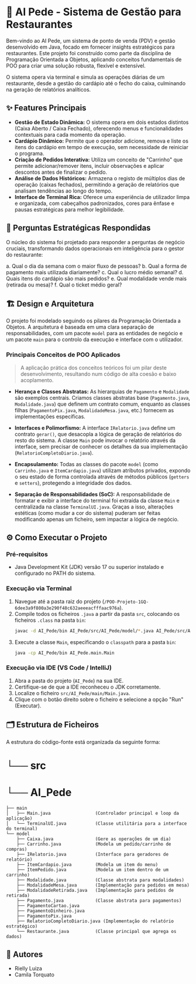 # 🚀 AI Pede - Sistema de Gestão para Restaurantes

Bem-vindo ao AI Pede, um sistema de ponto de venda (PDV) e gestão desenvolvido em Java, focado em fornecer insights estratégicos para restaurantes. Este projeto foi construído como parte da disciplina de Programação Orientada a Objetos, aplicando conceitos fundamentais de POO para criar uma solução robusta, flexível e extensível.

O sistema opera via terminal e simula as operações diárias de um restaurante, desde a gestão do cardápio até o fecho do caixa, culminando na geração de relatórios analíticos.

## ✨ Features Principais

* **Gestão de Estado Dinâmica:** O sistema opera em dois estados distintos (Caixa Aberto / Caixa Fechado), oferecendo menus e funcionalidades contextuais para cada momento da operação.
* **Cardápio Dinâmico:** Permite que o operador adicione, remova e liste os itens do cardápio em tempo de execução, sem necessidade de reiniciar o programa.
* **Criação de Pedidos Interativa:** Utiliza um conceito de "Carrinho" que permite adicionar/remover itens, incluir observações e aplicar descontos antes de finalizar o pedido.
* **Análise de Dados Históricos:** Armazena o registo de múltiplos dias de operação (caixas fechados), permitindo a geração de relatórios que analisam tendências ao longo do tempo.
* **Interface de Terminal Rica:** Oferece uma experiência de utilizador limpa e organizada, com cabeçalhos padronizados, cores para ênfase e pausas estratégicas para melhor legibilidade.

## 🎯 Perguntas Estratégicas Respondidas

O núcleo do sistema foi projetado para responder a perguntas de negócio cruciais, transformando dados operacionais em inteligência para o gestor do restaurante:

a. Qual o dia da semana com o maior fluxo de pessoas?
b. Qual a forma de pagamento mais utilizada diariamente?
c. Qual o lucro médio semanal?
d. Quais itens do cardápio são mais pedidos?
e. Qual modalidade vende mais (retirada ou mesa)?
f. Qual o ticket médio geral?

## 🏗️ Design e Arquitetura

O projeto foi modelado seguindo os pilares da Programação Orientada a Objetos. A arquitetura é baseada em uma clara separação de responsabilidades, com um pacote `model` para as entidades de negócio e um pacote `main` para o controlo da execução e interface com o utilizador.

### Principais Conceitos de POO Aplicados

> A aplicação prática dos conceitos teóricos foi um pilar deste desenvolvimento, resultando num código de alta coesão e baixo acoplamento.

* **Herança e Classes Abstratas:** As hierarquias de `Pagamento` e `Modalidade` são exemplos centrais. Criamos classes abstratas base (`Pagamento.java`, `Modalidade.java`) que definem um contrato comum, enquanto as classes filhas (`PagamentoPix.java`, `ModalidadeMesa.java`, etc.) fornecem as implementações específicas.

* **Interfaces e Polimorfismo:** A interface `IRelatorio.java` define um contrato `gerar()`, que desacopla a lógica de geração de relatórios do resto do sistema. A classe `Main` pode invocar o relatório através da interface, sem precisar de conhecer os detalhes da sua implementação (`RelatorioCompletoDiario.java`).

* **Encapsulamento:** Todas as classes do pacote `model` (como `Carrinho.java` e `ItemCardapio.java`) utilizam atributos privados, expondo o seu estado de forma controlada através de métodos públicos (`getters` e `setters`), protegendo a integridade dos dados.

* **Separação de Responsabilidades (SoC):** A responsabilidade de formatar e exibir a interface do terminal foi extraída da classe `Main` e centralizada na classe `TerminalUI.java`. Graças a isso, alterações estéticas (como mudar a cor do sistema) puderam ser feitas modificando apenas um ficheiro, sem impactar a lógica de negócio.

## ⚙️ Como Executar o Projeto

### Pré-requisitos
* Java Development Kit (JDK) versão 17 ou superior instalado e configurado no PATH do sistema.

### Execução via Terminal
1.  Navegue até a pasta raiz do projeto (`/POO-Projeto-1GQ-6dee3a9f800a3e290f48c632aeeeacfffaac976a`).
2.  Compile todos os ficheiros `.java` a partir da pasta `src`, colocando os ficheiros `.class` na pasta `bin`:
    ```bash
    javac -d AI_Pede/bin AI_Pede/src/AI_Pede/model/*.java AI_Pede/src/AI_Pede/main/*.java
    ```
3.  Execute a classe `Main`, especificando o `classpath` para a pasta `bin`:
    ```bash
    java -cp AI_Pede/bin AI_Pede.main.Main
    ```

### Execução via IDE (VS Code / IntelliJ)
1.  Abra a pasta do projeto (`AI_Pede`) na sua IDE.
2.  Certifique-se de que a IDE reconheceu o JDK corretamente.
3.  Localize o ficheiro `src/AI_Pede/main/Main.java`.
4.  Clique com o botão direito sobre o ficheiro e selecione a opção "Run" (Executar).

## 🗂️ Estrutura de Ficheiros

A estrutura do código-fonte está organizada da seguinte forma:

# └── src
#    └── AI_Pede
    ├── main
    │   ├── Main.java                 (Controlador principal e loop da aplicação)
    │   └── TerminalUI.java           (Classe utilitária para a interface do terminal)
    └── model
        ├── Caixa.java                (Gere as operações de um dia)
        ├── Carrinho.java             (Modela um pedido/carrinho de compras)
        ├── IRelatorio.java           (Interface para geradores de relatório)
        ├── ItemCardapio.java         (Modela um item do menu)
        ├── ItemPedido.java           (Modela um item dentro de um carrinho)
        ├── Modalidade.java           (Classe abstrata para modalidades)
        ├── ModalidadeMesa.java       (Implementação para pedidos em mesa)
        ├── ModalidadeRetirada.java   (Implementação para pedidos de retirada)
        ├── Pagamento.java            (Classe abstrata para pagamentos)
        ├── PagamentoCartao.java
        ├── PagamentoDinheiro.java
        ├── PagamentoPix.java
        ├── RelatorioCompletoDiario.java (Implementação do relatório estratégico)
        └── Restaurante.java          (Classe principal que agrega os dados)
    
## 👥 Autores
* Rielly Luiza
* Camila Torquato
